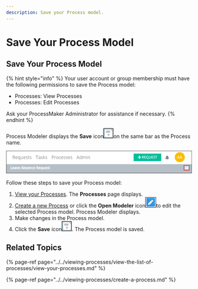 ```yaml
---
description: Save your Process model.
---
```


# Save Your Process Model

## Save Your Process Model

{% hint style="info" %}
Your user account or group membership must have the following permissions to save the Process model:

* Processes: View Processes
* Processes: Edit Processes

Ask your ProcessMaker Administrator for assistance if necessary.
{% endhint %}

Process Modeler displays the **Save** icon![](../../../.gitbook/assets/save-icon-processes.png)on the same bar as the Process name.

![Save button \(highlighted\) located beside the process name](../../../.gitbook/assets/top-bar-process-modeler-processes.png)

Follow these steps to save your Process model:

1. ​[View your Processes](https://processmaker.gitbook.io/processmaker-4-community/-LPblkrcFWowWJ6HZdhC/~/drafts/-LRhVZm0ddxDcGGdN5ZN/primary/designing-processes/viewing-processes/view-the-list-of-processes/view-your-processes#view-all-processes). The **Processes** page displays.
2. [Create a new Process](../../viewing-processes/create-a-process.md) or click the **Open Modeler** icon![](../../../.gitbook/assets/open-modeler-edit-icon-processes-page-processes.png)to edit the selected Process model. Process Modeler displays.
3. Make changes in the Process model.
4. Click the **Save** icon![](../../../.gitbook/assets/save-icon-processes.png). The Process model is saved.

## Related Topics

{% page-ref page="../../viewing-processes/view-the-list-of-processes/view-your-processes.md" %}

{% page-ref page="../../viewing-processes/create-a-process.md" %}

